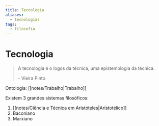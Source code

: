 ```yaml
---
title: Tecnologia
aliases:
  - tecnologias
tags:
  - filosofia
---
```

# Tecnologia

> A tecnologia é o logos da técnica, uma epistemologia da técnica.
> 
> \- Vieira Pinto

Ontologia: [[notes/Trabalho|Trabalho]]

Existem 3 grandes sistemas filosóficos:

1. [[notes/Ciência e Técnica em Aristóteles|Aristotélico]]
2. Baconiano
3. Marxiano
